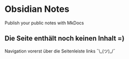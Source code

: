 # Obsidian Notes

Publish your public notes with MkDocs

## Die Seite enthält noch keinen Inhalt =)

Navigation vorerst über die Seitenleiste links  ¯\\\_(ツ)\_/¯